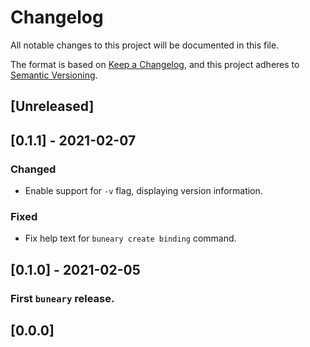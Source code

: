 # Changelog

All notable changes to this project will be documented in this file.

The format is based on [Keep a Changelog](https://keepachangelog.com/en/1.0.0/),
and this project adheres to [Semantic Versioning](https://semver.org/spec/v2.0.0.html).

## [Unreleased]

## [0.1.1] - 2021-02-07

### Changed
- Enable support for `-v` flag, displaying version information.

### Fixed
- Fix help text for `buneary create binding` command.

## [0.1.0] - 2021-02-05

### First `buneary` release.

## [0.0.0]
